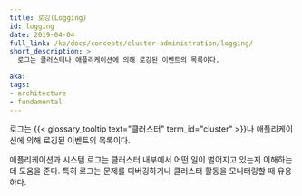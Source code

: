 ```yaml
---
title: 로깅(Logging)
id: logging
date: 2019-04-04
full_link: /ko/docs/concepts/cluster-administration/logging/
short_description: >
  로그는 클러스터나 애플리케이션에 의해 로깅된 이벤트의 목록이다.

aka:
tags:
- architecture
- fundamental
---
```

로그는 {{< glossary_tooltip text="클러스터" term_id="cluster" >}}나 애플리케이션에 의해 로깅된 이벤트의 목록이다.

<!--more-->

애플리케이션과 시스템 로그는 클러스터 내부에서 어떤 일이 벌어지고 있는지 이해하는데 도움을 준다. 특히 로그는 문제를 디버깅하거나 클러스터 활동을 모니터링할 때 유용하다.
